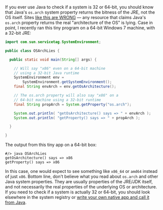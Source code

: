 If you ever use Java to check if a system is 32 or 64-bit, you should know that Java's `os.arch` system property returns the bitness of the JRE, not the OS itself.  Sites [like this are WRONG](http://www.roseindia.net/java/beginners/OSInformation.shtml) &mdash; any resource that claims Java's `os.arch` property returns the real "architecture of the OS" is lying.  Case in point, I recently ran this tiny program on a 64-bit Windows 7 machine, with a 32-bit JRE:

```java
import com.sun.servicetag.SystemEnvironment;

public class OSArchLies {

  public static void main(String[] args) {

    // Will say "x86" even on a 64-bit machine
    // using a 32-bit Java runtime
    SystemEnvironment env =
        SystemEnvironment.getSystemEnvironment();
    final String envArch = env.getOsArchitecture();

    // The os.arch property will also say "x86" on a
    // 64-bit machine using a 32-bit runtime
    final String propArch = System.getProperty("os.arch");

    System.out.println( "getOsArchitecture() says => " + envArch );
    System.out.println( "getProperty() says => " + propArch );

  }

}
```

The output from this tiny app on a 64-bit box:

```
#/> java OSArchLies
getOsArchitecture() says => x86
getProperty() says => x86
```

In this case, one would expect to see something like `x86_64` or `amd64` instead of just `x86`.  Bottom line, don't believe what you read about `os.arch` and other Java system properties.  They are usually properties of the JRE/JDK itself, and not necessarily the real properties of the underlying OS or architecture.  If you need to check if a system is actually 32 or 64-bit, you should look elsewhere in the system registry or [write your own native app and call it from Java](reliably-checking-os-bitness-32-or-64-bit-on-windows-with-a-tiny-c-app).

<!--- tags: java, c, windows -->